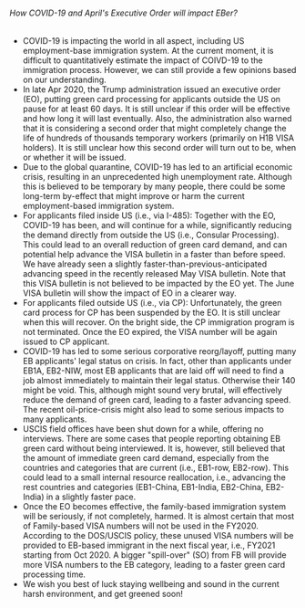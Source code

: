 ###### How COVID-19 and April's Executive Order will impact EBer?
* COVID-19 is impacting the world in all aspect, including US employment-base immigration system. At the current moment, it is difficult to quantitatively estimate the impact of COIVD-19 to the immigration process. However, we can still provide a few opinions based on our understanding.
* In late Apr 2020, the Trump administration issued an executive order (EO), putting green card processing for applicants outside the US on pause for at least 60 days. It is still unclear if this order will be effective and how long it will last eventually. Also, the administration also warned that it is considering a second order that might completely change the life of hundreds of thousands temporary workers (primarily on H1B VISA holders). It is still unclear how this second order will turn out to be, when or whether it will be issued.
* Due to the global quarantine, COVID-19 has led to an artificial economic crisis, resulting in an unprecedented high unemployment rate. Although this is believed to be temporary by many people, there could be some long-term by-effect that might improve or harm the current employment-based immigration system.
* For applicants filed inside US (i.e., via I-485): Together with the EO, COVID-19 has been, and will continue for a while, significantly reducing the demand directly from outside the US (i.e., Consular Processing). This could lead to an overall reduction of green card demand, and can potential help advance the VISA bulletin in a faster than before speed. We have already seen a slightly faster-than-previous-anticipated advancing speed in the recently released May VISA bulletin. Note that this VISA bulletin is not believed to be impacted by the EO yet. The June VISA bulletin will show the impact of EO in a clearer way.
* For applicants filed outside US (i.e., via CP): Unfortunately, the green card process for CP has been suspended by the EO. It is still unclear when this will recover. On the bright side, the CP immigration program is not terminated. Once the EO expired, the VISA number will be again issued to CP applicant.
* COVID-19 has led to some serious corporative reorg/layoff, putting many EB applicants' legal status on crisis. In fact, other than applicants under EB1A, EB2-NIW, most EB applicants that are laid off will need to find a job almost immediately to maintain their legal status. Otherwise their 140 might be void. This, although might sound very brutal, will effectively reduce the demand of green card, leading to a faster advancing speed. The recent oil-price-crisis might also lead to some serious impacts to many applicants.
* USCIS field offices have been shut down for a while, offering no interviews. There are some cases that people reporting obtaining EB green card without being interviewed. It is, however, still believed that the amount of immediate green card demand, especially from the countries and categories that are current (i.e., EB1-row, EB2-row). This could lead to a small internal resource reallocation, i.e., advancing the rest countries and categories (EB1-China, EB1-India, EB2-China, EB2-India) in a slightly faster pace.
* Once the EO becomes effective, the family-based immigration system will be seriously, if not completely, harmed. It is almost certain that most of Family-based VISA numbers will not be used in the FY2020. According to the DOS/USCIS policy, these unused VISA numbers will be provided to EB-based immigrant in the next fiscal year, i.e., FY2021 starting from Oct 2020. A bigger "spill-over" (SO) from FB will provide more VISA numbers to the EB category, leading to a faster green card processing time.
* We wish you best of luck staying wellbeing and sound in the current harsh environment, and get greened soon!


